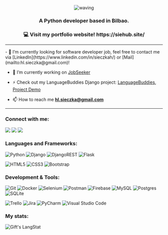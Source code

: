 

<!--
**sieczkah/sieczkah** is a ✨ _special_ ✨ repository because its `README.md` (this file) appears on your GitHub profile.

Here are some ideas to get you started:

- 🔭 I’m currently working on ...
- 🌱 I’m currently learning ...
- 👯 I’m looking to collaborate on ...
- 🤔 I’m looking for help with ...
- 💬 Ask me about ...
- 📫 How to reach me: ...
- 😄 Pronouns: ...
- ⚡ Fun fact: ...
-->

<div align="center">

![waving](https://capsule-render.vercel.app/api?type=waving&height=200&text=Hello%20my%20name%20is%20Hubert!&color=gradient)

</div>

<h3 align="center">A Python developer based in Bilbao.</h3>
<h3 align="center">💻 Visit my portfolio website! https://siehub.site/</h3>
<hr>
- 👯 I’m currently looking for software developer job, feel free to contact me via [LinkedIn](https://www.linkedin.com/in/sieczkah/) or [Mail](mailto:hl.sieczka@gmail.com)!

- 🔭 I’m currently working on [JobSeeker](https://github.com/sieczkah/Jobseek)

- ⚡ Check out my LanguageBuddies Django project: [LanguageBuddies](https://github.com/sieczkah/LanguageBuddies), [Project Demo](https://siehy.pythonanywhere.com/)

- 📫 How to reach me **hl.sieczka@gmail.com**

<hr>
<!--  SOCIALS -->
<h3 align="left">Connect with me:</h3>
<p align="left">
    
<a href="https://linkedin.com/in/sieczkah" target="blank"><img src="https://img.shields.io/badge/linkedin-%230077B5.svg?style=socials&logo=linkedin&logoColor=white" /></a>
<a href="https://www.codewars.com/users/HubSie" target="blank"><img src="https://img.shields.io/badge/Codewars-B1361E?style=socials&logo=codewars&logoColor=grey" /></a>
<a href="mailto:hl.sieczka@gmail.com" target="blank"><img src="https://img.shields.io/badge/Gmail-D14836?style=socials&logo=gmail&logoColor=white" /></a>
    
</p>

<!-- LANGS -->
<h3 align="left">Languages and Frameworks:</h3>
<p align="left"> 
    
![Python](https://img.shields.io/badge/python-3670A0?style=flat&logo=python&logoColor=ffdd53)
![Django](https://img.shields.io/badge/django-%23092E20.svg?style=flat&logo=django&logoColor=white)
![DjangoREST](https://img.shields.io/badge/DJANGO-REST-ff1709?style=flat&logo=django&logoColor=white&color=ff1709&labelColor=gray)
![Flask](https://img.shields.io/badge/flask-%23000.svg?style=flat&logo=flask&logoColor=white)

    
![HTML5](https://img.shields.io/badge/html5-%23E34F26.svg?style=flat&logo=html5&logoColor=white)
![CSS3](https://img.shields.io/badge/css3-%231572B6.svg?style=flat&logo=css3&logoColor=white)
![Bootstrap](https://img.shields.io/badge/bootstrap-%238511FA.svg?style=flat&logo=bootstrap&logoColor=white)
    
 </p>
 
<!--  TOOLS  -->
<h3 align="left">Development & Tools:</h3>
<p align="left"> 

![Git](https://img.shields.io/badge/git-%23F05033.svg?style=flat&logo=git&logoColor=white)
![Docker](https://img.shields.io/badge/docker-%230db7ed.svg?style=flat&logo=docker&logoColor=white)
![Selenium](https://img.shields.io/badge/-selenium-%43B02A?style=flat&logo=selenium&logoColor=white)
![Postman](https://img.shields.io/badge/Postman-FF6C37?style=flat&logo=postman&logoColor=white)
![Firebase](https://img.shields.io/badge/firebase-%23039BE5.svg?style=flat&logo=firebase)
![MySQL](https://img.shields.io/badge/mysql-%2300f.svg?style=flat&logo=mysql&logoColor=white)
![Postgres](https://img.shields.io/badge/postgres-%23316192.svg?style=flat&logo=postgresql&logoColor=white)
![SQLite](https://img.shields.io/badge/sqlite-%2307405e.svg?style=flat&logo=sqlite&logoColor=white)
    
![Trello](https://img.shields.io/badge/Trello-%23026AA7.svg?style=flat&logo=Trello&logoColor=white)
![Jira](https://img.shields.io/badge/jira-%230A0FFF.svg?style=flat&logo=jira&logoColor=white)
![PyCharm](https://img.shields.io/badge/pycharm-143?style=flat&logo=pycharm&logoColor=black&color=black&labelColor=white)
![Visual Studio Code](https://img.shields.io/badge/Visual%20Studio%20Code-0078d7.svg?style=flat&logo=visual-studio-code&logoColor=white)
    
 </p>
 
 <h3 align="left">My stats:</h3>
<img align="center" src="https://github-readme-streak-stats.herokuapp.com/?user=sieczkah" alt="Gift's LangStat" />
